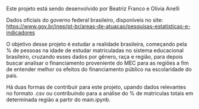 Este projeto está sendo desenvolvido por Beatriz Franco e Olívia Anelli

Dados oficiais do governo federal brasileiro, disponíveis no site: https://www.gov.br/inep/pt-br/areas-de-atuacao/pesquisas-estatisticas-e-indicadores

O objetivo desse projeto é estudar a realidade brasileira, começando pela % de pessoas na idade de estudar matriculadas no sistema educacional brasileiro, cruzando esses dados por gênero, raça e região, para depois buscar analisar o financiamento proveniente do MEC para as regiões a fim de entender melhor os efeitos do financiamento público na escolaridade do país.

Há duas formas de contribuir para este projeto, upando dados relevantes no formato .csv ou contribuindo para a análise do % de matriculas totais em determinada região a partir do main.ipynb.